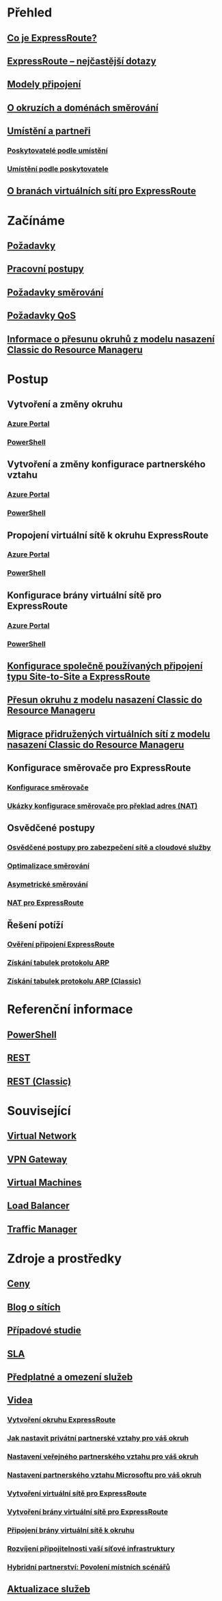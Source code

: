 # Přehled
## [Co je ExpressRoute?](expressroute-introduction.md)
## [ExpressRoute – nejčastější dotazy](expressroute-faqs.md)
## [Modely připojení](expressroute-connectivity-models.md)
## [O okruzích a doménách směrování](expressroute-circuit-peerings.md)
## [Umístění a partneři](expressroute-locations.md)
### [Poskytovatelé podle umístění](expressroute-locations-providers.md)
### [Umístění podle poskytovatele](expressroute-locations.md)
## [O branách virtuálních sítí pro ExpressRoute](expressroute-about-virtual-network-gateways.md)

# Začínáme
## [Požadavky](expressroute-prerequisites.md)
## [Pracovní postupy](expressroute-workflows.md)
## [Požadavky směrování](expressroute-routing.md)
## [Požadavky QoS](expressroute-qos.md)
## [Informace o přesunu okruhů z modelu nasazení Classic do Resource Manageru](expressroute-move.md)

# Postup
## Vytvoření a změny okruhu
### [Azure Portal](expressroute-howto-circuit-portal-resource-manager.md)
### [PowerShell](expressroute-howto-circuit-arm.md)
## Vytvoření a změny konfigurace partnerského vztahu
### [Azure Portal](expressroute-howto-routing-portal-resource-manager.md)
### [PowerShell](expressroute-howto-routing-arm.md)
## Propojení virtuální sítě k okruhu ExpressRoute
### [Azure Portal](expressroute-howto-linkvnet-portal-resource-manager.md)
### [PowerShell](expressroute-howto-linkvnet-arm.md)
## Konfigurace brány virtuální sítě pro ExpressRoute
### [Azure Portal](expressroute-howto-add-gateway-portal-resource-manager.md)
### [PowerShell](expressroute-howto-add-gateway-resource-manager.md)
## [Konfigurace společně používaných připojení typu Site-to-Site a ExpressRoute](expressroute-howto-coexist-resource-manager.md)
## [Přesun okruhu z modelu nasazení Classic do Resource Manageru](expressroute-howto-move-arm.md)
## [Migrace přidružených virtuálních sítí z modelu nasazení Classic do Resource Manageru](expressroute-migration-classic-resource-manager.md)
## Konfigurace směrovače pro ExpressRoute
### [Konfigurace směrovače](expressroute-config-samples-routing.md)
### [Ukázky konfigurace směrovače pro překlad adres (NAT)](expressroute-config-samples-nat.md)

## Osvědčené postupy
### [Osvědčené postupy pro zabezpečení sítě a cloudové služby](../best-practices-network-security.md)
### [Optimalizace směrování](expressroute-optimize-routing.md)
### [Asymetrické směrování](expressroute-asymmetric-routing.md)
### [NAT pro ExpressRoute](expressroute-routing-nat.md)

## Řešení potíží
### [Ověření připojení ExpressRoute](expressroute-troubleshooting-expressroute-overview.md)
### [Získání tabulek protokolu ARP](expressroute-troubleshooting-arp-resource-manager.md)
### [Získání tabulek protokolu ARP (Classic)](expressroute-troubleshooting-arp-classic.md)

# Referenční informace
## [PowerShell](/powershell/module/azurerm.network)
## [REST](https://msdn.microsoft.com/library/azure/mt586720)
## [REST (Classic)](https://msdn.microsoft.com/library/azure/dn606310)

# Související
## [Virtual Network](/azure/virtual-network/)
## [VPN Gateway](/azure/vpn-gateway/)
## [Virtual Machines](/azure/virtual-machines/)
## [Load Balancer](/azure/load-balancer/)
## [Traffic Manager](/azure/traffic-manager/)

# Zdroje a prostředky
## [Ceny](https://azure.microsoft.com/pricing/details/expressroute/)
## [Blog o sítích](https://azure.microsoft.com/blog/topics/networking/)
## [Případové studie](https://customers.microsoft.com/Pages/advancedsearch.aspx?mrmcproducts=More%20Products)
## [SLA](https://azure.microsoft.com/support/legal/sla/)
## [Předplatné a omezení služeb](../azure-subscription-service-limits.md?toc=%2fazure%2fexpressroute%2ftoc.json)
## [Videa](https://azure.microsoft.com/documentation/videos/index/?services=expressroute)
### [Vytvoření okruhu ExpressRoute](https://azure.microsoft.com/documentation/videos/azure-expressroute-how-to-create-an-expressroute-circuit/)
### [Jak nastavit privátní partnerské vztahy pro váš okruh](https://azure.microsoft.com/documentation/videos/azure-expressroute-how-to-set-up-azure-private-peering-for-your-expressroute-circuit/)
### [Nastavení veřejného partnerského vztahu pro váš okruh](https://azure.microsoft.com/documentation/videos/azure-expressroute-how-to-set-up-azure-public-peering-for-your-expressroute-circuit/)
### [Nastavení partnerského vztahu Microsoftu pro váš okruh](https://azure.microsoft.com/documentation/videos/azure-expressroute-how-to-set-up-microsoft-peering-for-your-expressroute-circuit/)
### [Vytvoření virtuální sítě pro ExpressRoute](https://azure.microsoft.com/documentation/videos/azure-expressroute-how-to-create-a-virtual-network/)
### [Vytvoření brány virtuální sítě pro ExpressRoute](https://azure.microsoft.com/documentation/videos/azure-expressroute-how-to-create-a-vpn-gateway-for-your-virtual-network/)
### [Připojení brány virtuální sítě k okruhu](https://azure.microsoft.com/documentation/videos/azure-expressroute-how-to-create-a-connection-between-your-vpn-gateway-and-expressroute-circuit/)
### [Rozvíjení připojitelnosti vaší síťové infrastruktury](https://go.microsoft.com/fwlink/p/?LinkId=615124)
### [Hybridní partnerství: Povolení místních scénářů](https://go.microsoft.com/fwlink/p/?LinkId=615125)
## [Aktualizace služeb](https://azure.microsoft.com/updates/?product=expressroute)
